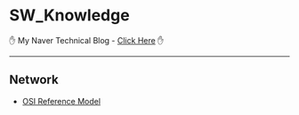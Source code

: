 # SW_Knowledge

&#9995; My Naver Technical Blog - [Click Here][bloglink] &#9995;


<hr>

## Network

- [OSI Reference Model][Network-1]




[bloglink]: https://blog.naver.com/aservmz "Go My Blog"
[Network-1]: https://blog.naver.com/aservmz/222273195172 "OSI Reference Model"

